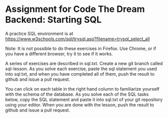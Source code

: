# Assignment for Code The Dream Backend: Starting SQL
A practice SQL environment is at https://www.w3schools.com/sql/trysql.asp?filename=trysql_select_all

Note: It is not possible to do these exercises in Firefox. Use Chrome, or if you have a different browser, try it to see if it works.

A series of exercises are described in sql.txt. Create a new git branch called sql-lesson. As you solve each exercise, paste the sql statement you used into sql.txt, and when you have completed all of them, push the result to github and issue a pull request.

You can click on each table in the right hand column to familiarize yourself with the schema of the database. As you solve each of the SQL tasks below, copy the SQL statement and paste it into sql.txt of your git repository using your editor. When you are done with the lesson, push the result to github and issue a pull request.
